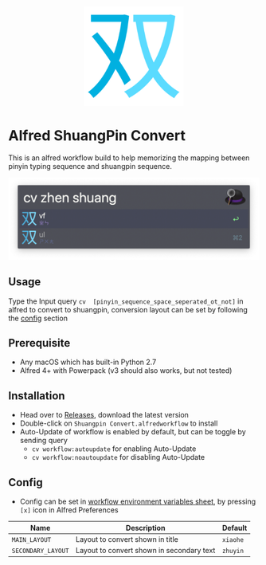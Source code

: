 <div align="center">
    <img src="./src/icon.png" width="200" height="200">
</div>

# Alfred ShuangPin Convert

This is an alfred workflow build to help memorizing the mapping between pinyin typing sequence and shuangpin sequence.

![screenshot](assets/screenshot.png)

## Usage

Type the Input query `cv  [pinyin_sequence_space_seperated_ot_not]` in alfred to convert to shuangpin, conversion layout can be set by following the [config](#config) section

## Prerequisite

- Any macOS which has built-in Python 2.7
- Alfred 4+ with Powerpack (v3 should also works, but not tested)

## Installation

- Head over to [Releases](releases), download the latest version
- Double-click on `Shuangpin Convert.alfredworkflow` to install
- Auto-Update of workflow is enabled by default, but can be toggle by sending query
  - `cv workflow:autoupdate` for enabling Auto-Update
  - `cv workflow:noautoupdate` for disabling Auto-Update

## Config

* Config can be set in [workflow environment variables sheet](https://www.alfredapp.com/help/workflows/advanced/variables/#environment), by pressing `[x]` icon in Alfred Preferences

| Name               | Description                               | Default  |
| ------------------ | ----------------------------------------- | -------- |
| `MAIN_LAYOUT`      | Layout to convert shown in title          | `xiaohe` |
| `SECONDARY_LAYOUT` | Layout to convert shown in secondary text | `zhuyin` |

